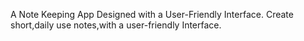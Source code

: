 A Note Keeping App Designed with a User-Friendly Interface.
Create short,daily use notes,with a user-friendly Interface.
